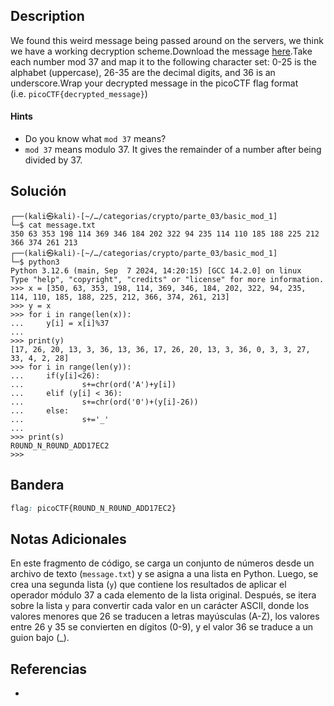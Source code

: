 ## Description

We found this weird message being passed around on the servers, we think we have a working decryption scheme.Download the message [here](https://artifacts.picoctf.net/c/129/message.txt).Take each number mod 37 and map it to the following character set: 0-25 is the alphabet (uppercase), 26-35 are the decimal digits, and 36 is an underscore.Wrap your decrypted message in the picoCTF flag format (i.e. `picoCTF{decrypted_message}`)
#### Hints
- Do you know what `mod 37` means?
- `mod 37` means modulo 37. It gives the remainder of a number after being divided by 37.
## Solución

```shell
┌──(kali㉿kali)-[~/…/categorias/crypto/parte_03/basic_mod_1]
└─$ cat message.txt 
350 63 353 198 114 369 346 184 202 322 94 235 114 110 185 188 225 212 366 374 261 213                                                                    
┌──(kali㉿kali)-[~/…/categorias/crypto/parte_03/basic_mod_1]
└─$ python3                                
Python 3.12.6 (main, Sep  7 2024, 14:20:15) [GCC 14.2.0] on linux
Type "help", "copyright", "credits" or "license" for more information.
>>> x = [350, 63, 353, 198, 114, 369, 346, 184, 202, 322, 94, 235, 114, 110, 185, 188, 225, 212, 366, 374, 261, 213]
>>> y = x
>>> for i in range(len(x)):
...     y[i] = x[i]%37
... 
>>> print(y)
[17, 26, 20, 13, 3, 36, 13, 36, 17, 26, 20, 13, 3, 36, 0, 3, 3, 27, 33, 4, 2, 28]
>>> for i in range(len(y)):
...     if(y[i]<26):
...             s+=chr(ord('A')+y[i])
...     elif (y[i] < 36):
...             s+=chr(ord('0')+(y[i]-26))
...     else:
...             s+='_'
... 
>>> print(s)
R0UND_N_R0UND_ADD17EC2
>>> 

```

## Bandera
```css
flag: picoCTF{R0UND_N_R0UND_ADD17EC2}
```
## Notas Adicionales
En este fragmento de código, se carga un conjunto de números desde un archivo de texto (`message.txt`) y se asigna a una lista en Python. Luego, se crea una segunda lista (`y`) que contiene los resultados de aplicar el operador módulo 37 a cada elemento de la lista original. Después, se itera sobre la lista `y` para convertir cada valor en un carácter ASCII, donde los valores menores que 26 se traducen a letras mayúsculas (A-Z), los valores entre 26 y 35 se convierten en dígitos (0-9), y el valor 36 se traduce a un guion bajo (_).
## Referencias
- 